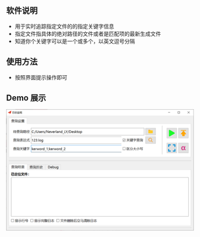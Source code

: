 ## 软件说明

 - 用于实时追踪指定文件的的指定关键字信息
 - 指定文件指具体的绝对路径的文件或者是匹配项的最新生成文件
 - 知道你个关键字可以是一个或多个，以英文逗号分隔


## 使用方法

 - 按照界面提示操作即可


## Demo 展示

![image](https://github.com/Neverland1026/LogAnalyzer/blob/main/screenshot/Demo.bmp)
